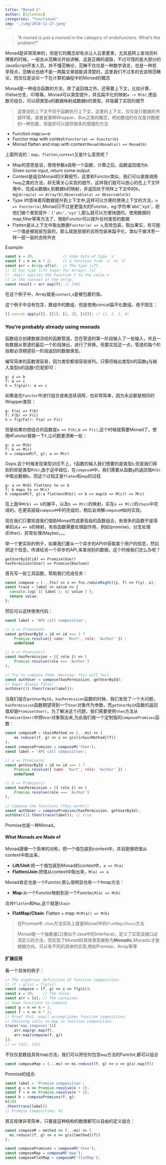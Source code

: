 ```yaml
---
title: "Monad-2"
author: [Sylvenas]
categories: "functional"
img: './img/2018-11-27.jpeg'
---
```


> “A monad is just a monoid in the category of endofunctors. What’s the problem?”

Monad是非常简单的，但是它的概念却有点让人云里雾里，尤其是网上查询资料博客的时候，一般会从范畴论开始讲解，这是正确的道路，不过可惜的是大部分的JavaScript开发人员，并不懂范畴论，范畴不仅仅是一种数学语言，也是一种哲学观点，范畴论也绝不是一两篇文章就能讲清楚的，这里我们不过多的去说明范畴论，而仅仅是谈论一下在计算机编程中的Monad的概念

Monad是一种组合函数的方法，除了返回值之外，还需要上下文，比如计算，if/else分支，IO等等。Monad可以类型提升，并且扁平化的映射`a -> M(b)`,使函数可组合，可以把类型a的数据映射成数据b的类型，并隐藏了实现的细节

>这里说的上下文不同于函数执行上下文，这里的上下文，仅仅是只数据的外部环境，或者是某种Wrapper、Box之类的概念，例如数组的仅仅是对数据的一种包裹，但是却可以提供很多的便捷的方法

* Function map:`a=>b`
* Functor map with context:`Functor(a) => Functor(b)`
* Monad flatten and map with context:`Monad(Monad(a)) => Monad(b)`

上面所说的：`map`，`flatten`,`context`又是什么意思呢？

* Map的意思是说，使用参数a调用一个函数，计算之后，函数返回值为b. Given some input, return some output.
* Context是组合Monad的计算细节，这里和Functor类似，我们可以直接调用`fmap`之类的方法，却无需关心实现的细节，这样我们就可以放心的在上下文环境中，完成从数据a,到数据b的映射，并返回处于同样上下文中的b，eg:`Array(a) => Array(b)`,`Observable(a) => Observable(b)`
* Type lift意味着将数据提升到上下文中,这样可以方便的使用上下文的方法，`a => Functor(a)`,Monad只不过是更强大的Functor，eg:字符串'abc','xyz'，把他们做个类型提升：`['abc','xyz']`,那么就可以方便快捷的，使用数据的map,filter等等方法了，借助Functor可以提升任何类型的数据
* Flatten是从上下文中取出数据`Functor(a) => a`,去除包装，取出果实，有可能一个值是被层层包装的，那么就是层层的去除包装来扁平化，类似于拨洋葱一样一层一层的去除外衣

Example:
``` js
const x = 20;             // Some data of type `a`
const f = n => n * 2;     // A function from `a` to `b`
const arr = Array.of(x);  // The type lift.
// JS has type lift sugar for arrays: [x]
// .map() applies the function f to the value x
// in the context of the array.
const result = arr.map(f); // [40]
```
在这个例子中，Array就是`context`,`x`是被包裹的值。

这个例子中没有包含，数组中的数组，但是使用concat扁平化数组，绝不陌生：
``` js
[].concat.apply([], [[1], [2, 3], [4]]); // [1, 2, 3, 4]
```
### You’re probably already using monads
函数组合创建数据流经的函数管道。您在管道的第一阶段输入了一些输入，并且一些数据从管道的最后一个阶段弹出，进行了转换。但要实现这一点，管道的每个阶段都必须期望前一阶段返回的数据类型。

编写简单的函数很容易，因为类型都很容易排列。只需将输出类型b的函数`g`与输入类型b的函数`f`匹配即可：
```
g: a => b
f: b => c
h = f(g(a)): a => c
```

如果是在`Functor`中进行组合或者连续调用，也非常简单，因为永远都是相同的Wrapper类型：
```
g: F(a) => F(b)
f: F(b) => F(c)
h = f(g(Fa)): F(a) => F(c)
```

但是如果你想组合的函数是`a => F(b)`,`b => F(c)`,这个时候就需要Monad了，使用`M`Functor替换一下`F`,让问题更清晰一些：
```
g: a => M(b)
f: b => M(c)
h = composeM(f, g): a => M(c)
```

Oops.这个时候发现类型对应不上，`f`函数的输入我们想要的是类型`b`,但是我们得到的却是类型`M(b)`,由于这中错位，在`composeM`中，我们需要从函数`g`的返回值`M(b)`中取出数据`b`。而这个过程正是`flaten`和`map`的过程
```
g: a => M(b) flattens to => b
f: b maps to => M(c)
h composeM(f, g):a flatten(M(b)) => b => map(b => M(c)) => M(c)
```
在上面中`M(b) => b`的展平，以及`b => M(c)`的映射，实在`a => M(c)`的`chain`中完成的，在更高层级`composeM`中的完成的，稍后会讲解`composeM`如何实现。

现在我们只要知道我们借助Monad完成更高级的函数组合，有很多的函数不是简单的从`a => b`的映射，有些函数需要处理副作用，例如(promise)、分支处理(Either)、异常处理(Maybe)。。。

举一个更实际的例子，如果我们要从一个异步的API中获取某个用户的信息，然后把这个信息，传递给另一个异步的API,来查询别的数据，这个时候我们怎么办呢？
```
getUserById(id) => Promise(User)
hasPermision(User) => Promise(Boolean)
```
首先写一些工具函数，帮助我们完成任务：
``` js
const compose = (...fns) => x => fns.reduceRight((y, f) => f(y), x);
const trace = label => value => {
  console.log(`${ label }: ${ value }`);
  return value;
};
```
然后可以这样使用代码：
``` js
const label = 'API call composition';

// a => Promise(b)
const getUserById = id => id === 3 ?
    Promise.resolve({ name: 'Kurt', role: 'Author' }) :
    undefined

// b => Promise(c)
const hasPermission = ({ role }) => (
    Promise.resolve(role === 'Author')
);

// Try to compose them. Warning: this will fail.
const authUser = compose(hasPermission, getUserById);
// Oops! Always false!
authUser(3).then(trace(label));
```
当我们组合`getUserById`，`hasPermission`函数的时候，我们发现了一个大问题，`hasPermission`函数期望得到一个`User`对象作为参数，而`getUserById`函数的返回值却是`Promise(User)`，为了解决这个问题，我们需要使用`then`方法从`Promise(User)`中把`User`对象取出来,为此我们做一个定制版的`composePromises`函数：
``` js
const composeM = chainMethod => (...ms) => (
    ms.reduce((f, g) => x => g(x)[chainMethod](f))
);
const composePromises = composeM('then');
const label = 'API call composition';

// a => Promise(b)
const getUserById = id => id === 3 ?
    Promise.resolve({ name: 'Kurt', role: 'Author' }) :
    undefined

// b => Promise(c)
const hasPermission = ({ role }) => (
    Promise.resolve(role === 'Author')
);

// Compose the functions (this works!)
const authUser = composePromises(hasPermission, getUserById);
authUser(3).then(trace(label)); // true
```
Promise也是一种Monad。

#### What Monads are Made of
Monad遵循一个简单的对称，把一个值包装到context中，并且能够把值从context中取出来。

* **Lift/Unit**:把一个值包装到Monad的context中，`a => M(a)`
* **Flatten/Join**:把值从context中取出来，`M(a) => a`

Monad肯定也是一个Functor,那么很明显也有一个fmap方法：
* **Map**:从一个Functor映射到另一个Functor,`M(a) => M(b)`

合并`Flatten`和`Map`,这个就是`Chain`
* **FlatMap/Chain**: Flatten + map: `M(M(a)) => M(b)`

>在Promise中`.then`方法实际上就是Monad中的`FlatMap/Chain`方法

>Monad是一个抽象接口(类似于Java中的Interface)，定义了实现该接口必须定义的方法，而实现了Monad的具体类型被称为**Monadic**,Monadic才是根据方向，可以有不同的具体的实现,例如Promise，Array等等

#### 扩展应用
看一个具体的例子：
``` js
// The algebraic definition of function composition:
// (f ∘ g)(x) = f(g(x))
const compose = (f, g) => x => f(g(x));
const x = 20;    // The value
const arr = [x]; // The container
// Some functions to compose
const g = n => n + 1;
const f = n => n * 2;
// Proof that .map() accomplishes function composition.
// Chaining calls to map is function composition.
trace('map composes')([
    arr.map(g).map(f),
    arr.map(compose(f, g))
]);
// => [42], [42]
```
不仅仅是数组具有map方法，我们可以把任何包含`map`方法的Functor,都可以组合
``` js
const composeMap = (...ms) => ms.reduce((f, g) => x => g(x).map(f))
```
Promise的组合:
``` js
const label = 'Promise composition';
const g = n => Promise.resolve(n + 1);
const f = n => Promise.resolve(n * 2);
const h = composePromises(f, g);
h(20)
.then(trace(label))
// Promise composition: 42
```

其实规律非常简单，只要是这种结构的数据都可以自由的定义组合：
``` js
const composeM = method => (...ms) => (
  ms.reduce((f, g) => x => g(x)[method](f))
);

const composePromises = composeM('then');
const composeMap = composeM('map');
const composeFlatMap = composeM('flatMap');
```
